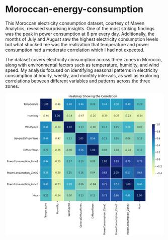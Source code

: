# Moroccan-energy-consumption

This Moroccan electricity consumption dataset, courtesy of Maven Analytics, revealed surprising insights. One of the most striking findings was the peak in power consumption at 8 pm every day. Additionally, the months of July and August saw the highest electricity consumption levels but what shocked me was the realization that temperature and power consumption had a moderate correlation which I had not expected. 

The dataset covers electricity consumption across three zones in Morocco, along with environmental factors such as temperature, humidity, and wind speed. My analysis focused on identifying seasonal patterns in electricity consumption at hourly, weekly, and monthly intervals, as well as exploring correlations between different variables and patterns across the three zones.

![alt text](https://github.com/kahumawalter/moroccan-energy-consumption/blob/main/heatmap.png)
